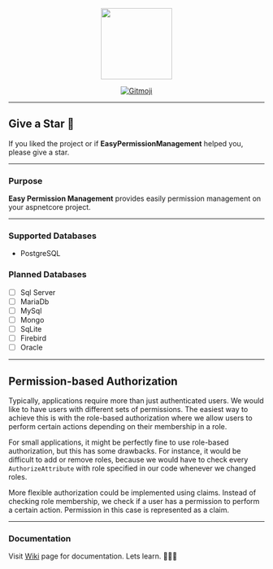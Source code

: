 <p align="center">
  <img src="https://user-images.githubusercontent.com/47147484/136712257-bf88799b-f3e8-4102-bf77-91bdf6a9f5b6.png" style="max-width:100%;" height="140" />
</p>

<p align="center">
  <a href="https://gitmoji.carloscuesta.me">
    <img src="https://img.shields.io/badge/gitmoji-%20😜%20😍-FFDD67.svg?style=flat-square" alt="Gitmoji">
  </a> 
</p>

***

## Give a Star 🌟
If you liked the project or if **EasyPermissionManagement** helped you, please give a star.

***

### Purpose
**Easy Permission Management** provides easily permission management on your aspnetcore project.

***

### Supported Databases
- PostgreSQL


### Planned Databases
- [ ] Sql Server
- [ ] MariaDb
- [ ] MySql
- [ ] Mongo
- [ ] SqLite
- [ ] Firebird
- [ ] Oracle

***


## Permission-based Authorization

Typically, applications require more than just authenticated users. We would like to have users with different sets of permissions. The easiest way to achieve this is with the role-based authorization where we allow users to perform certain actions depending on their membership in a role.

For small applications, it might be perfectly fine to use role-based authorization, but this has some drawbacks. For instance, it would be difficult to add or remove roles, because we would have to check every `AuthorizeAttribute` with role specified in our code whenever we changed roles.

More flexible authorization could be implemented using claims. Instead of checking role membership, we check if a user has a permission to perform a certain action. Permission in this case is represented as a claim.

***

### Documentation
Visit [Wiki](https://github.com/furkandeveloper/EasyPermissionManagement/wiki) page for documentation. Lets learn. 👨‍🎓🧐


